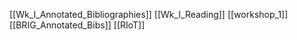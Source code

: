 [[Wk_I_Annotated_Bibliographies]]
[[Wk_I_Reading]]
[[workshop_1]] 
[[BRIG_Annotated_Bibs]]
[[RIoT]]
